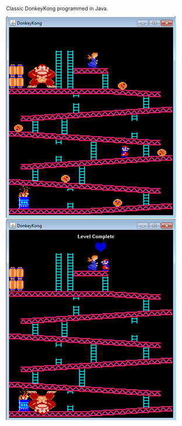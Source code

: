 Classic DonkeyKong programmed in Java.

![alt text](https://github.com/mateuszpawlowski-programmer/DonkeyKong/blob/main/DonkeyKong_Java_1.png)
![alt text](https://github.com/mateuszpawlowski-programmer/DonkeyKong/blob/main/DonkeyKong_Java_2.png)
